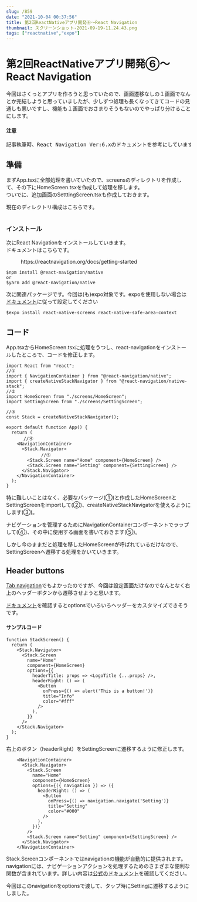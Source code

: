 ```yaml
---
slug: /859
date: "2021-10-04 00:37:56"
title: 第2回ReactNativeアプリ開発⑥〜React Navigation
thumbnail: スクリーンショット-2021-09-19-11.24.43.png
tags: ["reactnative","expo"]
---
```

# 第2回ReactNativeアプリ開発⑥〜React Navigation
<!-- wp:paragraph -->
<p>今回はさくっとアプリを作ろうと思っていたので、画面遷移なしの１画面でなんとか完結しようと思っていましたが、少しずつ処理も長くなってきてコードの見通しも悪いですし、機能も１画面でおさまりそうもないのでやっぱり分けることにします。</p>
<!-- /wp:paragraph -->

<!-- wp:heading {"level":4} -->
<h4>注意</h4>
<!-- /wp:heading -->

<!-- wp:preformatted -->
<pre class="wp-block-preformatted"><span class="fz-14px">記事執筆時、React Navigation Ver:6.xのドキュメントを参考にしています。</span></pre>
<!-- /wp:preformatted -->

<!-- wp:heading -->
<h2>準備</h2>
<!-- /wp:heading -->

<!-- wp:paragraph -->
<p>まずApp.tsxに全部処理を書いていたので、screensのディレクトリを作成して、その下にHomeScreen.tsxを作成して処理を移します。<br>ついでに、追加画面のSetttingScreen.tsxも作成しておきます。</p>
<!-- /wp:paragraph -->

<!-- wp:paragraph -->
<p>現在のディレクトリ構成はこちらです。</p>
<!-- /wp:paragraph -->

<!-- wp:image {"id":860,"sizeSlug":"full","linkDestination":"none"} -->
<figure class="wp-block-image size-full"><img src="https://totolog34.com/wp/wp-content/uploads/2021/10/スクリーンショット-2021-10-03-23.04.18.png" alt="" class="wp-image-860"/></figure>
<!-- /wp:image -->

<!-- wp:heading {"level":3} -->
<h3>インストール</h3>
<!-- /wp:heading -->

<!-- wp:paragraph -->
<p>次にReact Navigationをインストールしていきます。<br>ドキュメントはこちらです。</p>
<!-- /wp:paragraph -->

<!-- wp:embed {"url":"https://reactnavigation.org/docs/getting-started"} -->
<figure class="wp-block-embed"><div class="wp-block-embed__wrapper">
https://reactnavigation.org/docs/getting-started
</div></figure>
<!-- /wp:embed -->

<!-- wp:code -->
<pre class="wp-block-code"><code>$npm install @react-navigation/native
or
$yarn add @react-navigation/native</code></pre>
<!-- /wp:code -->

<!-- wp:paragraph -->
<p>次に関連パッケージです。今回は(も)expo対象です。expoを使用しない場合は<a href="https://reactnavigation.org/docs/getting-started#installing-dependencies-into-a-bare-react-native-project" target="_blank" rel="noreferrer noopener">ドキュメント</a>に従って設定してください</p>
<!-- /wp:paragraph -->

<!-- wp:code -->
<pre class="wp-block-code"><code>$expo install react-native-screens react-native-safe-area-context</code></pre>
<!-- /wp:code -->

<!-- wp:heading -->
<h2>コード</h2>
<!-- /wp:heading -->

<!-- wp:paragraph -->
<p>App.tsxからHomeScreen.tsxに処理をうつし、<meta charset="utf-8">react-navigationをインストールしたところで、コードを修正します。</p>
<!-- /wp:paragraph -->

<!-- wp:code -->
<pre class="wp-block-code"><code>import React from "react";
//①
import { NavigationContainer } from "@react-navigation/native";
import { createNativeStackNavigator } from "@react-navigation/native-stack";
<meta charset="utf-8">//②
import HomeScreen from "./screens/HomeScreen";
import SettingScreen from "./screens/SettingScreen";

<meta charset="utf-8">//③
const Stack = createNativeStackNavigator();

export default function App() {
  return (
<meta charset="utf-8">　　　　//④
    &lt;NavigationContainer&gt;
      &lt;Stack.Navigator&gt;
　　　　　　　　//⑤
        &lt;Stack.Screen name="Home" component={HomeScreen} /&gt;
        &lt;Stack.Screen name="Setting" component={SettingScreen} /&gt;
      &lt;/Stack.Navigator&gt;
    &lt;/NavigationContainer&gt;
  );
}
</code></pre>
<!-- /wp:code -->

<!-- wp:paragraph -->
<p>特に難しいことはなく、必要なパッケージ(①)と作成した<meta charset="utf-8">HomeScreenと<meta charset="utf-8">SettingScreenをimportして(②)、<meta charset="utf-8">createNativeStackNavigatorを使えるようにします(③)。</p>
<!-- /wp:paragraph -->

<!-- wp:paragraph -->
<p>ナビゲーションを管理するためにNavigationContainerコンポーネントでラップして(④)、その中に使用する画面を書いておきます(⑤)。</p>
<!-- /wp:paragraph -->

<!-- wp:paragraph -->
<p>しかし今のままだと処理を移したHomeScreenが呼ばれているだけなので、SettingScreenへ遷移する処理をかいていきます。</p>
<!-- /wp:paragraph -->

<!-- wp:heading -->
<h2>Header buttons</h2>
<!-- /wp:heading -->

<!-- wp:paragraph -->
<p><a rel="noreferrer noopener" href="https://reactnavigation.org/docs/tab-based-navigation" target="_blank">Tab navigation</a>でもよかったのですが、今回は設定画面だけなのでなんとなく右上のヘッダーボタンから遷移させようと思います。</p>
<!-- /wp:paragraph -->

<!-- wp:paragraph -->
<p><a rel="noreferrer noopener" href="https://reactnavigation.org/docs/header-buttons/" target="_blank">ドキュメント</a>を確認するとoptionsでいろいろヘッダーをカスタマイズできそうです。</p>
<!-- /wp:paragraph -->

<!-- wp:heading {"level":4} -->
<h4>サンプルコード</h4>
<!-- /wp:heading -->

<!-- wp:code -->
<pre class="wp-block-code"><code>function StackScreen() {
  return (
    &lt;Stack.Navigator&gt;
      &lt;Stack.Screen
        name="Home"
        component={HomeScreen}
        options={{
          headerTitle: props =&gt; &lt;LogoTitle {...props} /&gt;,
          headerRight: () =&gt; (
            &lt;Button
              onPress={() =&gt; alert('This is a button!')}
              title="Info"
              color="#fff"
            /&gt;
          ),
        }}
      /&gt;
    &lt;/Stack.Navigator&gt;
  );
}</code></pre>
<!-- /wp:code -->

<!-- wp:paragraph -->
<p>右上のボタン（headerRight）をSettingScreenに遷移するように修正します。</p>
<!-- /wp:paragraph -->

<!-- wp:code -->
<pre class="wp-block-code"><code>    &lt;NavigationContainer&gt;
      &lt;Stack.Navigator&gt;
        &lt;Stack.Screen
          name="Home"
          component={HomeScreen}
          options={({ navigation }) =&gt; ({
            headerRight: () =&gt; (
              &lt;Button
                onPress={() =&gt; navigation.navigate('Setting')}
                title="Setting"
                color="#000"
              /&gt;
            ),
          })}
        /&gt;
        &lt;Stack.Screen name="Setting" component={SettingScreen} /&gt;
      &lt;/Stack.Navigator&gt;
    &lt;/NavigationContainer&gt;
</code></pre>
<!-- /wp:code -->

<!-- wp:paragraph -->
<p>Stack.Screenコンポーネントではnavigationの機能が自動的に提供されます。navigationには、ナビゲーションアクションを処理するためのさまざまな便利な関数が含まれています。詳しい内容は<a href="https://reactnavigation.org/docs/navigation-prop/" target="_blank" rel="noreferrer noopener">公式のドキュメント</a>を確認してください。</p>
<!-- /wp:paragraph -->

<!-- wp:paragraph -->
<p>今回はこのnavigationをoptionsで渡して、タップ時にSettingに遷移するようにしました。</p>
<!-- /wp:paragraph -->